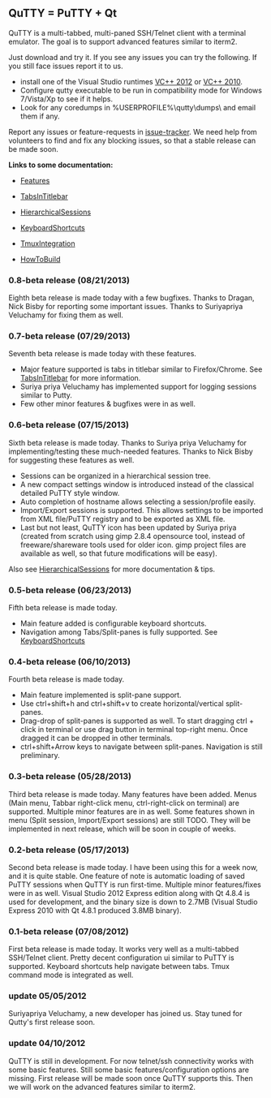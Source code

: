 ## QuTTY = PuTTY + Qt ##

QuTTY is a multi-tabbed, multi-paned SSH/Telnet client with a terminal emulator. The goal is to support advanced features similar to iterm2.

Just download and try it. If you see any issues you can try the following. If you still face issues report it to us.
  * install one of the Visual Studio runtimes [VC++ 2012](http://www.microsoft.com/en-us/download/details.aspx?id=30679) or [VC++ 2010](http://www.microsoft.com/en-us/download/details.aspx?id=5555).
  * Configure qutty executable to be run in compatibility mode for Windows 7/Vista/Xp to see if it helps.
  * Look for any coredumps in %USERPROFILE%\qutty\dumps\ and email them if any.

Report any issues or feature-requests in [issue-tracker](http://code.google.com/p/qutty/issues/list). We need help from volunteers to find and fix any blocking issues, so that a stable release can be made soon.

**Links to some documentation:**

  * [Features](https://github.com/mcarbonneaux/qutty/blob/wiki/Features.md)

  * [TabsInTitlebar](https://github.com/mcarbonneaux/qutty/blob/wiki/TabsInTitlebar.md)

  * [HierarchicalSessions](https://github.com/mcarbonneaux/qutty/blob/wiki/HierarchicalSessions.md)

  * [KeyboardShortcuts](https://github.com/mcarbonneaux/qutty/blob/wiki/KeyboardShortcuts.md)

  * [TmuxIntegration](https://github.com/mcarbonneaux/qutty/blob/wiki/TmuxIntegration.md)

  * [HowToBuild](https://github.com/mcarbonneaux/qutty/blob/wiki/HowToBuild.md)

### 0.8-beta release (08/21/2013) ###
Eighth beta release is made today with a few bugfixes.
Thanks to Dragan, Nick Bisby for reporting some important issues.
Thanks to Suriyapriya Veluchamy for fixing them as well.

### 0.7-beta release (07/29/2013) ###
Seventh beta release is made today with these features.
  * Major feature supported is tabs in titlebar similar to Firefox/Chrome. See [TabsInTitlebar](https://github.com/mcarbonneaux/qutty/blob/wiki/TabsInTitlebar.md) for more information.
  * Suriya priya Veluchamy has implemented support for logging sessions similar to Putty.
  * Few other minor features & bugfixes were in as well.

### 0.6-beta release (07/15/2013) ###
Sixth beta release is made today. Thanks to Suriya priya Veluchamy for implementing/testing these much-needed features. Thanks to Nick Bisby for suggesting these features as well.
  * Sessions can be organized in a hierarchical session tree.
  * A new compact settings window is introduced instead of the classical detailed PuTTY style window.
  * Auto completion of hostname allows selecting a session/profile easily.
  * Import/Export sessions is supported. This allows settings to be imported from XML file/PuTTY registry and to be exported as XML file.
  * Last but not least, QuTTY icon has been updated by Suriya priya (created from scratch using gimp 2.8.4 opensource tool, instead of freeware/shareware tools used for older icon. gimp project files are available as well, so that future modifications will be easy).

Also see [HierarchicalSessions](https://github.com/mcarbonneaux/qutty/blob/wiki/HierarchicalSessions.md) for more documentation & tips.

### 0.5-beta release (06/23/2013) ###
Fifth beta release is made today.
  * Main feature added is configurable keyboard shortcuts.
  * Navigation among Tabs/Split-panes is fully supported. See [KeyboardShortcuts](https://github.com/mcarbonneaux/qutty/blob/wiki/KeyboardShortcuts.md)

### 0.4-beta release (06/10/2013) ###
Fourth beta release is made today.
  * Main feature implemented is split-pane support.
  * Use ctrl+shift+h and ctrl+shift+v to create horizontal/vertical split-panes.
  * Drag-drop of split-panes is supported as well. To start dragging ctrl + click in terminal or use drag button in terminal top-right menu. Once dragged it can be dropped in other terminals.
  * ctrl+shift+Arrow keys to navigate between split-panes. Navigation is still preliminary.

### 0.3-beta release (05/28/2013) ###
Third beta release is made today. Many features have been added. Menus (Main menu, Tabbar right-click menu, ctrl-right-click on terminal) are supported. Multiple minor features are in as well. Some features shown in menu (Split session, Import/Export sessions) are still TODO. They will be implemented in next release, which will be soon in couple of weeks.

### 0.2-beta release (05/17/2013) ###
Second beta release is made today. I have been using this for a week now, and it is quite stable. One feature of note is automatic loading of saved PuTTY sessions when QuTTY is run first-time. Multiple minor features/fixes were in as well. Visual Studio 2012 Express edition along with Qt 4.8.4 is used for development, and the binary size is down to 2.7MB (Visual Studio Express 2010 with Qt 4.8.1 produced 3.8MB binary).

### 0.1-beta release (07/08/2012) ###
First beta release is made today. It works very well as a multi-tabbed SSH/Telnet client. Pretty decent configuration ui similar to PuTTY is supported. Keyboard shortcuts help navigate between tabs. Tmux command mode is integrated as well.

### update 05/05/2012 ###
Suriyapriya Veluchamy, a new developer has joined us. Stay tuned for Qutty's first release soon.

### update 04/10/2012 ###
QuTTY is still in development. For now telnet/ssh connectivity works with some basic features. Still some basic features/configuration options are missing. First release will be made soon once QuTTY supports this.
Then we will work on the advanced features similar to iterm2.
